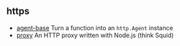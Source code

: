 ## https

- [agent-base](https://github.com/TooTallNate/node-agent-base) Turn a function into an `http.Agent` instance
- [proxy](https://github.com/TooTallNate/proxy) An HTTP proxy written with Node.js (think Squid)